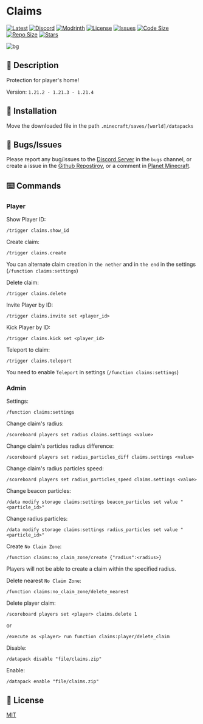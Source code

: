 # Claims

[![Latest](https://img.shields.io/github/v/release/lullaby6/claims-data-pack?color=blueviolet&logo=github)](https://github.com/lullaby6/claims-data-pack/releases) 
[![Discord](https://img.shields.io/discord/1327308441324097681?label=discord&color=blue&logo=discord)](https://discord.gg/5UdcDa5xNC) 
[![Modrinth](https://img.shields.io/modrinth/dt/claims?label=modrinth&logo=modrinth)](https://modrinth.com/datapack/claims) 
[![License](https://img.shields.io/badge/license-mit-green)](https://github.com/lullaby6/claims-data-pack/blob/main/LICENSE) 
[![Issues](https://img.shields.io/github/issues/lullaby6/claims-data-pack?color=orange&logo=github)](https://github.com/lullaby6/claims-data-pack/issues)
[![Code Size](https://img.shields.io/github/languages/code-size/lullaby6/claims-data-pack?color=purple&logoColor=white)](https://github.com/lullaby6/claims-data-pack)
[![Repo Size](https://img.shields.io/github/repo-size/lullaby6/claims-data-pack?logo=dropbox&color=red)](https://github.com/lullaby6/claims-data-pack)
[![Stars](https://img.shields.io/github/stars/lullaby6/claims-data-pack?logo=github&color=yellow)](https://github.com/lullaby6/claims-data-pack/stargazers)

![bg](https://raw.githubusercontent.com/lullaby6/claims-data-pack/refs/heads/main/images/bg.png)

## 📖 Description

Protection for player's home!

Version: `1.21.2 - 1.21.3 - 1.21.4`

## 📂 Installation

Move the downloaded file in the path `.minecraft/saves/[world]/datapacks`

## 👾 Bugs/Issues

Please report any bug/issues to the [Discord Server](https://discord.gg/5UdcDa5xNC) in the `bugs` channel, or create a issue in the [Github Repostiroy](https://github.com/lullaby6/claims-data-pack/issues), or a comment in [Planet Minecraft](https://www.planetminecraft.com/data-pack/claims).

## ⌨️ Commands

### Player

Show Player ID:

```mcfunction
/trigger claims.show_id
```

Create claim:

```mcfunction
/trigger claims.create
```

You can alternate claim creation in `the nether` and in `the end` in the settings (`/function claims:settings`)

Delete claim:

```mcfunction
/trigger claims.delete
```

Invite Player by ID:

```mcfunction
/trigger claims.invite set <player_id>
```

Kick Player by ID:

```mcfunction
/trigger claims.kick set <player_id>
```

Teleport to claim:

```mcfunction
/trigger claims.teleport
```

You need to enable `Teleport` in settings (`/function claims:settings`)

### Admin

Settings:

```mcfunction
/function claims:settings
```

Change claim's radius:

```mcfunction
/scoreboard players set radius claims.settings <value>
```

Change claim's particles radius difference:

```mcfunction
/scoreboard players set radius_particles_diff claims.settings <value>
```

Change claim's radius particles speed:

```mcfunction
/scoreboard players set radius_particles_speed claims.settings <value>
```

Change beacon particles:

```mcfunction
/data modify storage claims:settings beacon_particles set value "<particle_id>"
```

Change radius particles:

```mcfunction
/data modify storage claims:settings radius_particles set value "<particle_id>"
```

Create `No Claim Zone`:

```mcfunction
/function claims:no_claim_zone/create {"radius":<radius>}
```

Players will not be able to create a claim within the specified radius.

Delete nearest `No Claim Zone`:

```mcfunction
/function claims:no_claim_zone/delete_nearest
```

Delete player claim:

```mcfunction
/scoreboard players set <player> claims.delete 1
```

or

```mcfunction
/execute as <player> run function claims:player/delete_claim
```

Disable:

```mcfunction
/datapack disable "file/claims.zip"
```

Enable:

```mcfunction
/datapack enable "file/claims.zip"
```

## 🪪 License

[MIT](https://github.com/lullaby6/claims-data-pack/blob/main/LICENSE)